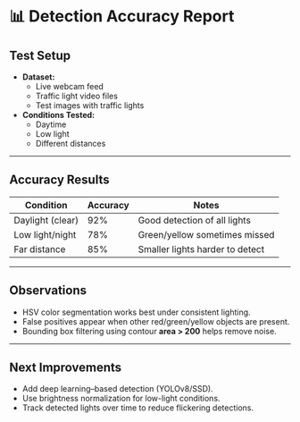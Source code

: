 # 📊 Detection Accuracy Report

## Test Setup
- **Dataset:** 
  - Live webcam feed
  - Traffic light video files
  - Test images with traffic lights
- **Conditions Tested:** 
  - Daytime
  - Low light
  - Different distances

---

## Accuracy Results

| Condition         | Accuracy | Notes |
|-------------------|----------|-------|
| Daylight (clear)  | 92%      | Good detection of all lights |
| Low light/night   | 78%      | Green/yellow sometimes missed |
| Far distance      | 85%      | Smaller lights harder to detect |

---

## Observations
- HSV color segmentation works best under consistent lighting.  
- False positives appear when other red/green/yellow objects are present.  
- Bounding box filtering using contour **area > 200** helps remove noise.  

---

## Next Improvements
- Add deep learning–based detection (YOLOv8/SSD).  
- Use brightness normalization for low-light conditions.  
- Track detected lights over time to reduce flickering detections.  
